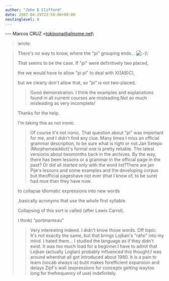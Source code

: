 ```yaml
---
author: "John E Clifford"
date: 2007-04-29T23:59:00+00:00
nestinglevel: 0
---
```

\---
 Marcos CRUZ <[tokipona@alinome.net](mailto://tokipona@alinome.net)\
> wrote:

> 
> 
> There's no way to know, where the "pi" grouping ends... ![:-(](images/smilies/icon_e_sad.gif "Sad")\
>> 
> That seems to be the case. If "pi" were definitively two placed,
> 
> the we would have to allow "pi pi" to deal with X((AB)C),
> 
> but we clearly don't allow that, so "pi" is not two-placed.
>> Good demonstration. I think the examples and explanations found in
> all current courses are misleading.Not so much misleading as very incomplete/
> 
> 
> Thanks for the help.
> 
> I'm taking this as not ironic.
>> Of course it's not ironic. That question about "pi" was important for
> me, and I didn't find any clue. Many times I miss an official grammar
> description, to be sure what is right or not.Jan Setepo (Morphemeaddict)'s formal one is pretty reliable. The latest versionis about twomonths back in the archives.
> By the way, there has been lessons or a grammar in the official page
> in the past? Or did all started only with the word list?There are jan Pije's lessons and some examples and the developing corpus but theofficial pageshave not ever (that I know of, to be sure) had moe than they have now.
> 
> to collapse idiomatic expressions into new words
> 
> ,basically acronyms that use the whole first syllable.
> 
> Collapsing of this sort is called (after Lewis Carroll,
> 
> I think) "portmanteau"
>> Very interesting indeed. I didn't know those words. Off topic: It's
> not exactly the same, but that brings Lojban's "rafsi" into my mind.
> I hated them... I studied the language as if they didn't exist. It
> was too much load for a beginner.I have to admit that Lojban (actually Loglan) probably influenced this thought;I was around whenthat all got introduced about 1980. It is a pain to learn (vocab always is) butit makes forefficient expansion and delays Zipf's wall (expressions for concepts getting waytoo long for thefrequency of use) indefinitely.